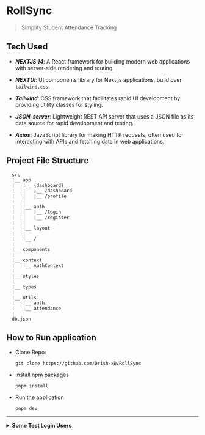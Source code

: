 # RollSync

> Simplify Student Attendance Tracking

## Tech Used

- **_NEXTJS 14_**: A React framework for building modern web applications with server-side rendering and routing.

- **_NEXTUI_**: UI components library for Next.js applications, build over `tailwind.css`.

- **_Tailwind_**: CSS framework that facilitates rapid UI development by providing utility classes for styling.

- **_JSON-server_**: Lightweight REST API server that uses a JSON file as its data source for rapid development and testing.

- **_Axios_**: JavaScript library for making HTTP requests, often used for interacting with APIs and fetching data in web applications.

## Project File Structure

```
  src
  |__ app
  |   |__ (dashboard)
  |   |   |__ /dashboard
  |   |   |__ /profile
  |   |
  |   |__ auth
  |   |   |__ /login
  |   |   |__ /register
  |   |
  |   |__ layout
  |   |
  |   |__ /
  |
  |__ components
  |
  |__ context
  |   |__ AuthContext
  |
  |__ styles
  |
  |__ types
  |
  |__ utils
  |   |__ auth
  |   |__ attendance
  |
  db.json
```

## How to Run application

- Clone Repo:

  `git clone https://github.com/Drish-xD/RollSync`

- Install npm packages

  `pnpm install`

- Run the application

  `pnpm dev`

---

<details>
  <summary><b>Some Test Login Users</b></summary>

You can use the following test login credentials:

- User 1

  ```
  email : jt1234@srmist.edu.in
  pass  : test@123
  ```

- User 2

  ```
  email : rg1234@srmist.edu.in
  pass  : test@123
  ```

- User 3

  ```
  email : cb1234@srmist.edu.in
  pass  : test@123
  ```

</details>
